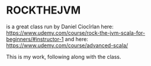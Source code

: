 # ROCKTHEJVM
is a great class run by Daniel Ciocîrlan here:
https://www.udemy.com/course/rock-the-jvm-scala-for-beginners/#instructor-1
and here:
https://www.udemy.com/course/advanced-scala/

This is my work, following along with the class.